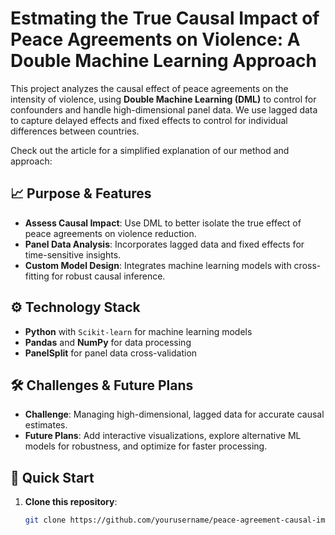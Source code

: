 # Estmating the True Causal Impact of Peace Agreements on Violence: A Double Machine Learning Approach

This project analyzes the causal effect of peace agreements on the intensity of violence, using **Double Machine Learning (DML)** to control for confounders and handle high-dimensional panel data. We use lagged data to capture delayed effects and fixed effects to control for individual differences between countries.

Check out the article for a simplified explanation of our method and approach: 

## 📈 Purpose & Features
- **Assess Causal Impact**: Use DML to better isolate the true effect of peace agreements on violence reduction.
- **Panel Data Analysis**: Incorporates lagged data and fixed effects for time-sensitive insights.
- **Custom Model Design**: Integrates machine learning models with cross-fitting for robust causal inference.

## ⚙️ Technology Stack
- **Python** with `Scikit-learn` for machine learning models
- **Pandas** and **NumPy** for data processing
- **PanelSplit** for panel data cross-validation

## 🛠️ Challenges & Future Plans
- **Challenge**: Managing high-dimensional, lagged data for accurate causal estimates.
- **Future Plans**: Add interactive visualizations, explore alternative ML models for robustness, and optimize for faster processing.

## 🚀 Quick Start
1. **Clone this repository**:
   ```bash
   git clone https://github.com/yourusername/peace-agreement-causal-impact.git



